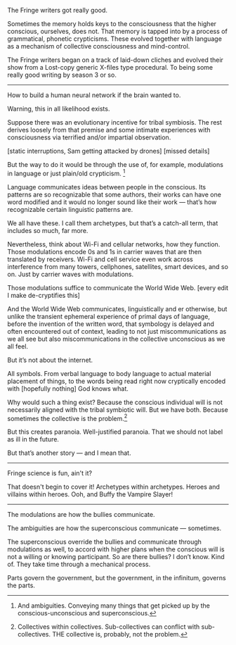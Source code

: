 The Fringe writers got really good.

Sometimes the memory holds keys to the consciousness that the higher conscious, ourselves, does not. That memory is tapped into by a process of grammatical, phonetic crypticisms. These evolved together with language as a mechanism of collective consciousness and mind-control.

The Fringe writers began on a track of laid-down cliches and evolved their show from a Lost-copy generic X-files type procedural. To being some really good writing by season 3 or so. 

---

How to build a human neural network if the brain wanted to. 

Warning, this in all likelihood exists. 

Suppose there was an evolutionary incentive for tribal symbiosis. The rest derives loosely from that premise and some intimate experiences with consciousness via terrified and/or impartial observation. 

[static interruptions, Sam getting attacked by drones] [missed details]

But the way to do it would be through the use of, for example, modulations in language or just plain/old crypticism. [^2]

Language communicates ideas between people in the conscious. Its patterns are so recognizable that some authors, their works can have one word modified and it would no longer sound like their work — that’s how recognizable certain linguistic patterns are. 

We all have these. I call them archetypes, but that’s a catch-all term, that includes so much, far more. 

Nevertheless, think about Wi-Fi and cellular networks, how they function. Those modulations encode 0s and 1s in carrier waves that are then translated by receivers. Wi-Fi and cell service even work across interference from many towers, cellphones, satellites, smart devices, and so on. Just by carrier waves with modulations. 

Those modulations suffice to communicate the World Wide Web. [every edit I make de-cryptifies this]

And the World Wide Web communicates, linguistically and er otherwise, but unlike the transient ephemeral experience of primal days of language, before the invention of the written word, that symbology is delayed and often encountered out of context, leading to not just miscommunications as we all see but also miscommunications in the collective unconscious as we all feel. 

But it’s not about the internet. 

All symbols. From verbal language to body language to actual material placement of things, to the words being read right now cryptically encoded with [hopefully nothing] God knows what. 

Why would such a thing exist? Because the conscious individual will is not necessarily aligned with the tribal symbiotic will. But we have both. Because sometimes the collective is the problem.[^1]

But this creates paranoia. Well-justified paranoia. That we should not label as ill in the future. 

But that’s another story — and I mean that. 

---

Fringe science is fun, ain't it?

That doesn't begin to cover it! Archetypes within archetypes. Heroes and villains within heroes. Ooh, and Buffy the Vampire Slayer!

---

The modulations are how the bullies communicate.

The ambiguities are how the superconscious communicate — sometimes.

The superconscious override the bullies and communicate through modulations as well, to accord with higher plans when the conscious will is not a willing or knowing participant. So are there bullies? I don’t know. Kind of. They take time through a mechanical process. 

Parts govern the government, but the government, in the infinitum, governs the parts.

[^1]: Collectives within collectives. Sub-collectives can conflict with sub-collectives. THE collective is, probably, not the problem.

[^2]: And ambiguities. Conveying many things that get picked up by the conscious-unconscious and superconscious.
